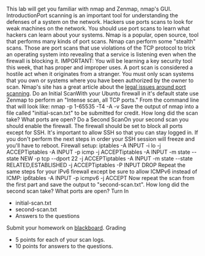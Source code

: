 This lab will get you familiar with nmap and Zenmap, nmap's GUI.
IntroductionPort scanning is an important tool for understanding the defenses of a system on the network. Hackers use ports scans to look for weak machines on the network. You should use port scans to learn what hackers can learn about your systems. Nmap is a popular, open source, tool that performs many kinds of port scans. Nmap can perform some "stealth" scans. Those are port scans that use violations of the TCP protocol to trick an operating system into revealing that a service is listening even when the firewall is blocking it.
IMPORTANT: You will be learning a key security tool this week, that has proper and improper uses. A port scan is considered a hostile act when it originates from a stranger. You must only scan systems that you own or systems where you have been authorized by the owner to scan. Nmap's site has a great article about the [legal issues around port scanning](http://nmap.org/book/legal_issues.html).
Do an Initial ScanWith your Ubuntu firewall in it's default state use Zenmap to perform an "Intense scan, all TCP ports." From the command line that will look like:
nmap -p 1-65535 -T4 -A -v <your-ip-address>
Save the output of nmap into a file called "initial-scan.txt" to be submitted for credit. How long did the scan take? What ports are open?
Do a Second ScanOn your second scan you should enable the firewall. The firewall should be set to block all ports except for SSH. It's important to allow SSH so that you can stay logged in. If you don't perform the next steps in order your SSH session will freeze and you'll have to reboot.
Firewall setup:
iptables -A INPUT -i lo -j ACCEPTiptables -A INPUT -p icmp -j ACCEPTiptables -A INPUT -m state --state NEW -p tcp --dport 22 -j ACCEPTiptables -A INPUT -m state --state RELATED,ESTABLISHED -j ACCEPTiptables -P INPUT DROP
Repeat the same steps for your IPv6 firewall except be sure to allow ICMPv6 instead of ICMP:
ip6tables -A INPUT -p icmpv6 -j ACCEPT
Now repeat the scan from the first part and save the output to "second-scan.txt". How long did the second scan take? What ports are open?
Turn In
  - initial-scan.txt
  - second-scan.txt
  - Answers to the questions

Submit your homework on [blackboard](https://cabrillo.blackboard.com/).
Grading
  * 5 points for each of your scan logs.
  * 10 points for answers to the questions.

